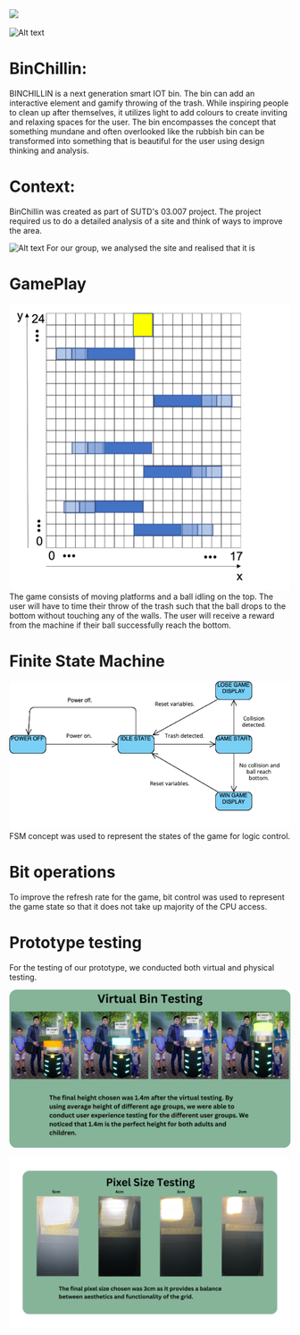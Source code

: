 <img src='assets/main_bin.png' width='250'>

![Alt text](assets/main_bin.png?raw=true "Photo of bin")
# **BinChillin**:
BINCHILLIN is a next generation smart IOT bin. The bin can add an interactive element and gamify throwing of the trash. While inspiring people to clean up after themselves, it utilizes light to add colours to create inviting and relaxing spaces for the user. The bin encompasses the concept that something mundane and often overlooked like the rubbish bin can be transformed into something that is beautiful for the user using design thinking and analysis.

# **Context**:
BinChillin was created as part of SUTD's 03.007 project. The project required us to do a detailed analysis of a site and think of ways to improve the area. 

![Alt text](assets/trash_site.png?raw=true "Photo of trash on site")
For our group, we analysed the site and realised that it is 

# **GamePlay**
![Alt text](assets/screen_design.png?raw=true "Game design")
The game consists of moving platforms and a ball idling on the top. The user will have to time their throw of the trash such that the ball drops to the bottom without touching any of the walls. The user will receive a reward from the machine if their ball successfully reach the bottom.

# **Finite State Machine**
![Alt text](assets/State_Machine_Diagram.png?raw=true "FSM")
FSM concept was used to represent the states of the game for logic control.


# **Bit operations**
To improve the refresh rate for the game, bit control was used to represent the game state so that it does not take up majority of the CPU access.

# **Prototype testing**
For the testing of our prototype, we conducted both virtual and physical testing.

![Alt text](assets/5cm-6.png?raw=true "Bin height testing")

![Alt text](assets/5cm-3.png?raw=true "Pixel testing")
